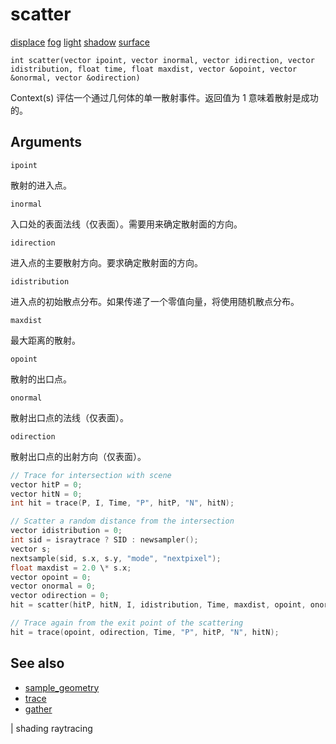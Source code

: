 # scatter

[displace](../contexts/displace.html)
[fog](../contexts/fog.html)
[light](../contexts/light.html)
[shadow](../contexts/shadow.html)
[surface](../contexts/surface.html)

`int scatter(vector ipoint, vector inormal, vector idirection, vector idistribution, float time, float maxdist, vector &opoint, vector &onormal, vector &odirection)`

Context(s) 评估一个通过几何体的单一散射事件。返回值为 1 意味着散射是成功的。

## Arguments

`ipoint`

散射的进入点。

`inormal`

入口处的表面法线（仅表面）。需要用来确定散射面的方向。

`idirection`

进入点的主要散射方向。要求确定散射面的方向。

`idistribution`

进入点的初始散点分布。如果传递了一个零值向量，将使用随机散点分布。

`maxdist`

最大距离的散射。

`opoint`

散射的出口点。

`onormal`

散射出口点的法线（仅表面）。

`odirection`

散射出口点的出射方向（仅表面）。

```c
// Trace for intersection with scene
vector hitP = 0;
vector hitN = 0;
int hit = trace(P, I, Time, "P", hitP, "N", hitN);

// Scatter a random distance from the intersection
vector idistribution = 0;
int sid = israytrace ? SID : newsampler();
vector s;
nextsample(sid, s.x, s.y, "mode", "nextpixel");
float maxdist = 2.0 \* s.x;
vector opoint = 0;
vector onormal = 0;
vector odirection = 0;
hit = scatter(hitP, hitN, I, idistribution, Time, maxdist, opoint, onormal, odirection);

// Trace again from the exit point of the scattering
hit = trace(opoint, odirection, Time, "P", hitP, "N", hitN);

```

## See also

- [sample_geometry](sample_geometry.html)
- [trace](trace.html)
- [gather](gather.html)

|
shading raytracing
